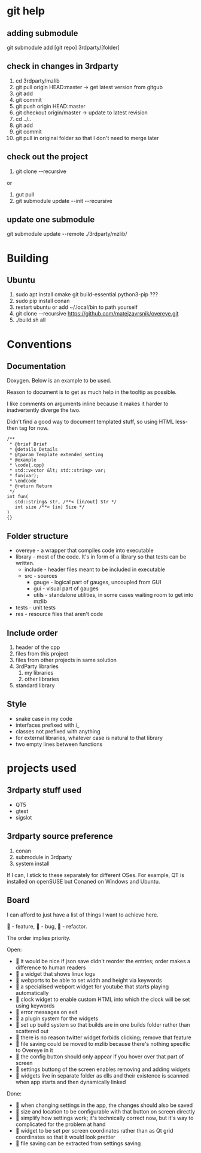  
# git help

## adding submodule

git submodule add [git repo] 3rdparty/[folder]

## check in changes in 3rdparty

1) cd 3rdparty/mzlib
2) git pull origin HEAD:master -> get latest version from gitgub
2) git add
3) git commit
4) git push origin HEAD:master
5) git checkout origin/master -> update to latest revision
6) cd ../..
7) git add
8) git commit
9) git pull in original folder so that I don't need to merge later

## check out the project

1) git clone <repository name> --recursive

or

1) gut pull
2) git submodule update --init --recursive

## update one submodule

git submodule update --remote ./3rdparty/mzlib/

# Building

## Ubuntu

1) sudo apt install cmake git build-essential python3-pip ???
2) sudo pip install conan
3) restart ubuntu or add ~/.local/bin to path yourself
4) git clone --recursive https://github.com/matejzavrsnik/overeye.git
5) ./build.sh all

# Conventions

## Documentation

Doxygen. Below is an example to be used.

Reason to document is to get as much help in the tooltip as possible.

I like comments on arguments inline because it makes it harder to inadvertently diverge the two.

Didn't find a good way to document templated stuff, so using HTML less-then tag for now.

    /**
     * @brief Brief
     * @details Details
     * @tparam Template extended_setting
     * @example
     * \code{.cpp}
     * std::vector &lt; std::string> var;
     * fun(var);
     * \endcode
     * @return Return
     */
    int fun(
       std::string& str, /**< [in/out] Str */
       int size /**< [in] Size */ 
    )
    {} 

## Folder structure

- overeye - a wrapper that compiles code into executable
- library - most of the code. It's in form of a library so that tests can be written.
  - include - header files meant to be included in executable
  - src - sources
    - gauge - logical part of gauges, uncoupled from GUI
    - gui - visual part of gauges
    - utils - standalone utilities, in some cases waiting room to get into mzlib
- tests - unit tests
- res - resource files that aren't code
  
## Include order

1) header of the cpp
2) files from this project
3) files from other projects in same solution
4) 3rdParty libraries
   1) my libraries
   2) other libraries
5) standard library

## Style

- snake case in my code
- interfaces prefixed with i_
- classes not prefixed with anything
- for external libraries, whatever case is natural to that library
- two empty lines between functions

# projects used

## 3rdparty stuff used

- QT5
- gtest
- sigslot

## 3rdparty source preference

1) conan
2) submodule in 3rdparty
4) system install

If I can, I stick to these separately for different OSes. For example, QT is installed on openSUSE but Conaned on Windows and Ubuntu.

## Board

I can afford to just have a list of things I want to achieve here.

🚁 - feature, 🐞 - bug, 🔧 - refactor.

The order implies priority.

Open:
- 🚁 it would be nice if json save didn't reorder the entries; order makes a difference to human readers
- 🚁 a widget that shows linux logs
- 🚁 webports to be able to set width and height via keywords
- 🚁 a specialised webport widget for youtube that starts playing automatically
- 🚁 clock widget to enable custom HTML into which the clock will be set using keywords
- 🐞 error messages on exit
- 🚁 a plugin system for the widgets
- 🔧 set up build system so that builds are in one builds folder rather than scattered out
- 🚁 there is no reason twitter widget forbids clicking; remove that feature
- 🔧 file saving could be moved to mzlib because there's nothing specific to Overeye in it
- 🚁 the config button should only appear if you hover over that part of screen
- 🚁 settings buttong of the screen enables removing and adding widgets
- 🚁 widgets live in separate folder as dlls and their existence is scanned when app starts and then dynamically linked

Done:
- 🚁 when changing settings in the app, the changes should also be saved
- 🚁 size and location to be configurable with that button on screen directly
- 🔧 simplify how settings work; it's technically correct now, but it's way to complicated for the problem at hand
- 🚁 widget to be set per screen coordinates rather than as Qt grid coordinates so that it would look prettier
- 🔧 file saving can be extracted from settings saving
